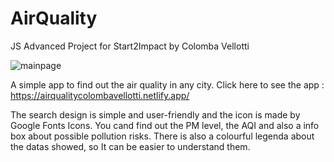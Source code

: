 # AirQuality
 JS Advanced Project for Start2Impact by Colomba Vellotti
 
![mainpage](https://user-images.githubusercontent.com/81517714/151956184-4792e7a1-a5f3-4e10-9088-d91ee549d347.png)

 A simple app to find out the air quality in any city.
Click here to see the app : https://airqualitycolombavellotti.netlify.app/

The search design is simple and user-friendly and the icon is made by Google Fonts Icons. You cand find out the PM level, the AQI and also a info box about possible pollution risks. There is also a colourful legenda about the datas showed, so It can be easier to understand them.

